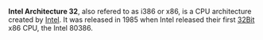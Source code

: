**Intel Architecture 32**, also refered to as i386 or x86, is a CPU architecture created by [Intel](?Intel).
It was released in 1985 when Intel released their first [32Bit](?32Bit) x86 CPU, the Intel 80386.
